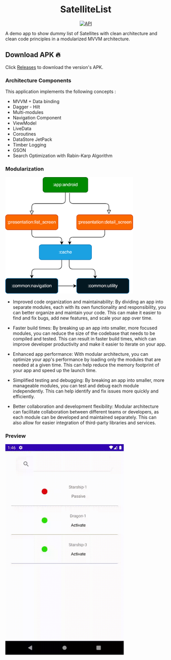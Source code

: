  <h1 align="center">SatelliteList</h1>

<p align="center">
  <a href="https://android-arsenal.com/api?level=21"><img alt="API" src="https://img.shields.io/badge/API-21%2B-brightgreen.svg?style=flat"/></a>
</p>
A demo app to show dummy list of Satellites with clean architecture and clean code principles in a modularized MVVM architecture.

## Download APK 🔥
Click [Releases](https://github.com/zekierciyas/SatelliteList/releases) to download the version's APK.

### Architecture Components
This application implements the following concepts :
- MVVM + Data binding
- Dagger - Hilt
- Multi-modules
- Navigation Component
- ViewModel
- LiveData
- Coroutines
- DataStore JetPack
- Timber Logging
- GSON
- Search Optimization with Rabin-Karp Algorithm

### Modularization

<p align="left">
<img src="/previews/modularization_chart.png" width="400"/>
</p>




- Improved code organization and maintainability: By dividing an app into separate modules, each with its own functionality and responsibility, you can better organize and maintain your code. This can make it easier to find and fix bugs, add new features, and scale your app over time.

- Faster build times: By breaking up an app into smaller, more focused modules, you can reduce the size of the codebase that needs to be compiled and tested. This can result in faster build times, which can improve developer productivity and make it easier to iterate on your app.

- Enhanced app performance: With modular architecture, you can optimize your app's performance by loading only the modules that are needed at a given time. This can help reduce the memory footprint of your app and speed up the launch time.

- Simplified testing and debugging: By breaking an app into smaller, more manageable modules, you can test and debug each module independently. This can help identify and fix issues more quickly and efficiently.

- Better collaboration and development flexibility: Modular architecture can facilitate collaboration between different teams or developers, as each module can be developed and maintained separately. This can also allow for easier integration of third-party libraries and services.


### Preview
<img src="/previews/preview.gif" align="center" height="660"/>
